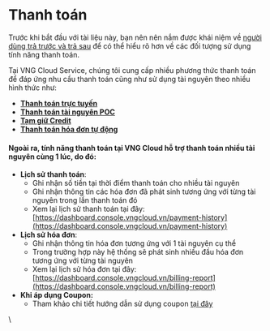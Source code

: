 # Thanh toán

Trước khi bắt đầu với tài liệu này, bạn nên nên nắm được khái niệm về [người dùng trả trước và trả sau](https://docs.vngcloud.vn/pages/viewpage.action?pageId=49649325) để có thể hiểu rõ hơn về các đối tượng sử dụng tính năng thanh toán.

Tại VNG Cloud Service, chúng tôi cung cấp nhiều phương thức thanh toán để đáp ứng nhu cầu thanh toán cũng như sử dụng tài nguyên theo nhiều hình thức như:

* [**Thanh toán trực tuyến**](https://docs.vngcloud.vn/pages/viewpage.action?pageId=49649313)
* [**Thanh toán tài nguyên POC**](https://docs.vngcloud.vn/pages/viewpage.action?pageId=49649317)
* [**Tạm giữ Credit**](https://docs.vngcloud.vn/pages/viewpage.action?pageId=49649319)
* [**Thanh toán hóa đơn tự động**](https://docs.vngcloud.vn/pages/viewpage.action?pageId=49649315)

#### Ngoài ra, tính năng thanh toán tại VNG Cloud hỗ trợ thanh toán nhiều tài nguyên cùng 1 lúc, do đó: <a href="#thanhtoan-ngoaira-tinhnangthanhtoantaivngcloudhotrothanhtoannhieutainguyencung1luc-dodo" id="thanhtoan-ngoaira-tinhnangthanhtoantaivngcloudhotrothanhtoannhieutainguyencung1luc-dodo"></a>

* **Lịch sử thanh toán**:
  * Ghi nhận số tiền tại thời điểm thanh toán cho nhiều tài nguyên
  * Ghi nhận thông tin các hóa đơn đã phát sinh tương ứng với từng tài nguyên trong lần thanh toán đó
  * Xem lại lịch sử thanh toán tại đây: [https://dashboard.console.vngcloud.vn/payment-history](https://dashboard.console.vngcloud.vn/payment-history)
* **Lịch sử hóa đơn**:
  * Ghi nhận thông tin hóa đơn tương ứng với 1 tài nguyên cụ thể
  * Trong trường hợp này hệ thống sẽ phát sinh nhiều đầu hóa đơn tương ứng với từng tài nguyên
  * Xem lại lịch sử hóa đơn tại đây: [https://dashboard.console.vngcloud.vn/billing-report](https://dashboard.console.vngcloud.vn/billing-report)
* **Khi áp dụng Coupon:**&#x20;
  * Tham khảo chi tiết hướng dẫn sử dụng coupon [tại đây](https://docs.vngcloud.vn/pages/viewpage.action?pageId=59801729)

\
